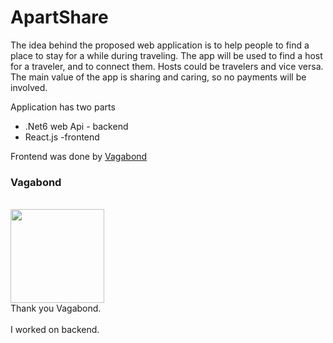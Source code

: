 # ApartShare

The idea behind the proposed web application is to help people to
find a place to stay for a while during traveling. The app will be
used to find a host for a traveler, and to connect them. 
Hosts could be travelers and vice versa. The main value of the app is sharing and caring, 
so no payments will be involved.

<p>Application has two parts</p>

<ul>
  <li>.Net6 web Api - backend</li>
  <li> React.js -frontend</li>
</ul>


Frontend was done by <a href="https://github.com/Vagabond169"> Vagabond</a> <br/>
<h3>Vagabond</h3> 
<br/>
<img src="https://avatars.githubusercontent.com/u/74795182?v=4" width="150px"/>
<br/>
Thank you Vagabond.<br/><br/>
I worked on backend.
